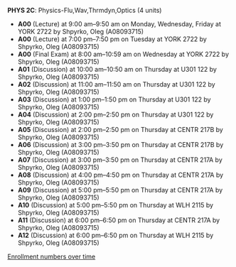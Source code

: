 **PHYS 2C**: Physics-Flu,Wav,Thrmdyn,Optics (4 units)

- **A00** (Lecture) at 9:00 am–9:50 am on Monday, Wednesday, Friday at YORK 2722 by Shpyrko, Oleg (A08093715)
- **A00** (Lecture) at 7:00 pm–7:50 pm on Tuesday at YORK 2722 by Shpyrko, Oleg (A08093715)
- **A00** (Final Exam) at 8:00 am–10:59 am on Wednesday at YORK 2722 by Shpyrko, Oleg (A08093715)
- **A01** (Discussion) at 10:00 am–10:50 am on Thursday at U301 122 by Shpyrko, Oleg (A08093715)
- **A02** (Discussion) at 11:00 am–11:50 am on Thursday at U301 122 by Shpyrko, Oleg (A08093715)
- **A03** (Discussion) at 1:00 pm–1:50 pm on Thursday at U301 122 by Shpyrko, Oleg (A08093715)
- **A04** (Discussion) at 2:00 pm–2:50 pm on Thursday at U301 122 by Shpyrko, Oleg (A08093715)
- **A05** (Discussion) at 2:00 pm–2:50 pm on Thursday at CENTR 217B by Shpyrko, Oleg (A08093715)
- **A06** (Discussion) at 3:00 pm–3:50 pm on Thursday at CENTR 217B by Shpyrko, Oleg (A08093715)
- **A07** (Discussion) at 3:00 pm–3:50 pm on Thursday at CENTR 217A by Shpyrko, Oleg (A08093715)
- **A08** (Discussion) at 4:00 pm–4:50 pm on Thursday at CENTR 217A by Shpyrko, Oleg (A08093715)
- **A09** (Discussion) at 5:00 pm–5:50 pm on Thursday at CENTR 217A by Shpyrko, Oleg (A08093715)
- **A10** (Discussion) at 5:00 pm–5:50 pm on Thursday at WLH 2115 by Shpyrko, Oleg (A08093715)
- **A11** (Discussion) at 6:00 pm–6:50 pm on Thursday at CENTR 217A by Shpyrko, Oleg (A08093715)
- **A12** (Discussion) at 6:00 pm–6:50 pm on Thursday at WLH 2115 by Shpyrko, Oleg (A08093715)

[Enrollment numbers over time](./PHYS2C.tsv)

